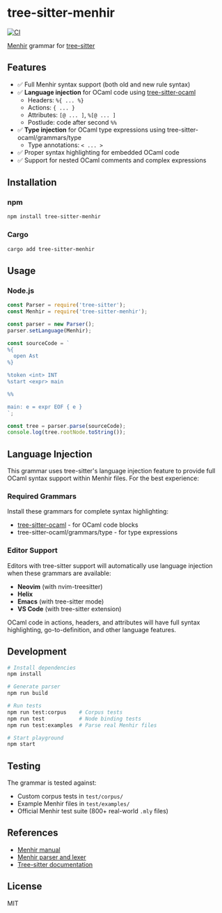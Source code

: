 # tree-sitter-menhir

[![CI](https://github.com/Kerl13/tree-sitter-menhir/actions/workflows/ci.yml/badge.svg)](https://github.com/Kerl13/tree-sitter-menhir/actions/workflows/ci.yml)

[Menhir](http://gallium.inria.fr/~fpottier/menhir/) grammar for [tree-sitter](https://github.com/tree-sitter/tree-sitter)

## Features

- ✅ Full Menhir syntax support (both old and new rule syntax)
- ✅ **Language injection** for OCaml code using [tree-sitter-ocaml](https://github.com/tree-sitter/tree-sitter-ocaml)
  - Headers: `%{ ... %}`
  - Actions: `{ ... }`
  - Attributes: `[@ ... ]`, `%[@ ... ]`
  - Postlude: code after second `%%`
- ✅ **Type injection** for OCaml type expressions using tree-sitter-ocaml/grammars/type
  - Type annotations: `< ... >`
- ✅ Proper syntax highlighting for embedded OCaml code
- ✅ Support for nested OCaml comments and complex expressions

## Installation

### npm

```bash
npm install tree-sitter-menhir
```

### Cargo

```bash
cargo add tree-sitter-menhir
```

## Usage

### Node.js

```javascript
const Parser = require('tree-sitter');
const Menhir = require('tree-sitter-menhir');

const parser = new Parser();
parser.setLanguage(Menhir);

const sourceCode = `
%{
  open Ast
%}

%token <int> INT
%start <expr> main

%%

main: e = expr EOF { e }
`;

const tree = parser.parse(sourceCode);
console.log(tree.rootNode.toString());
```

## Language Injection

This grammar uses tree-sitter's language injection feature to provide full OCaml syntax support within Menhir files. For the best experience:

### Required Grammars

Install these grammars for complete syntax highlighting:

- [tree-sitter-ocaml](https://github.com/tree-sitter/tree-sitter-ocaml) - for OCaml code blocks
- tree-sitter-ocaml/grammars/type - for type expressions

### Editor Support

Editors with tree-sitter support will automatically use language injection when these grammars are available:

- **Neovim** (with nvim-treesitter)
- **Helix**
- **Emacs** (with tree-sitter mode)
- **VS Code** (with tree-sitter extension)

OCaml code in actions, headers, and attributes will have full syntax highlighting, go-to-definition, and other language features.

## Development

```bash
# Install dependencies
npm install

# Generate parser
npm run build

# Run tests
npm run test:corpus    # Corpus tests
npm run test           # Node binding tests
npm run test:examples  # Parse real Menhir files

# Start playground
npm start
```

## Testing

The grammar is tested against:
- Custom corpus tests in `test/corpus/`
- Example Menhir files in `test/examples/`
- Official Menhir test suite (800+ real-world `.mly` files)

## References

- [Menhir manual](http://gallium.inria.fr/~fpottier/menhir/manual.html)
- [Menhir parser and lexer](https://gitlab.inria.fr/fpottier/menhir)
- [Tree-sitter documentation](https://tree-sitter.github.io/)

## License

MIT
